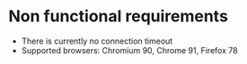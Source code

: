 # Non functional requirements

- There is currently no connection timeout
- Supported browsers: Chromium 90, Chrome 91, Firefox 78

